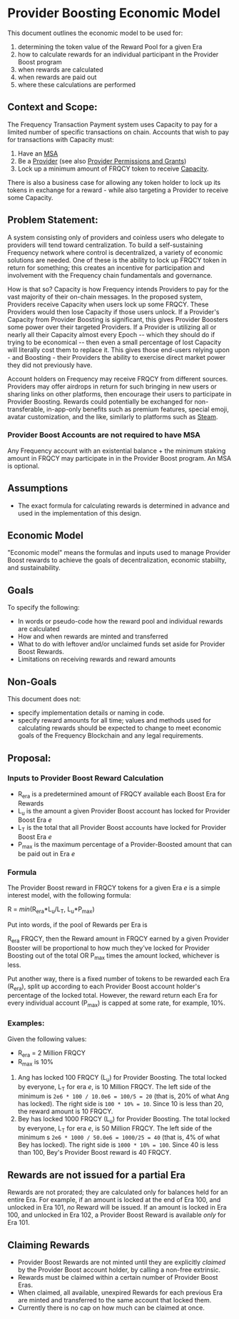 # Provider Boosting Economic Model

This document outlines the economic model to be used for:

1. determining the token value of the Reward Pool for a given Era
2. how to calculate rewards for an individual participant in the Provider Boost program
3. when rewards are calculated
4. when rewards are paid out
5. where these calculations are performed

## Context and Scope:

The Frequency Transaction Payment system uses Capacity to pay for a limited number of specific transactions on chain. Accounts that wish to pay for transactions with Capacity must:

1. Have an [MSA](https://github.com/frequency-chain/frequency/blob/main/designdocs/accounts.md)
2. Be a [Provider](https://github.com/frequency-chain/frequency/blob/main/designdocs/provider_registration.md) (see also [Provider Permissions and Grants](https://github.com/frequency-chain/frequency/blob/main/designdocs/provider_permissions.md))
3. Lock up a minimum amount of FRQCY token to receive [Capacity](https://github.com/frequency-chain/frequency/blob/main/designdocs/capacity.md).

There is also a business case for allowing any token holder to lock up its tokens in exchange for a reward - while also targeting a Provider to receive some Capacity.

## Problem Statement:

A system consisting only of providers and coinless users who delegate to providers will tend toward centralization.
To build a self-sustaining Frequency network where control is decentralized, a variety of economic solutions are needed. One of these is the ability to lock up FRQCY token in return for something; this creates an incentive for participation and involvement with the Frequency chain fundamentals and governance.

How is that so? Capacity is how Frequency intends Providers to pay for the vast majority of their on-chain messages. In the proposed system, Providers receive Capacity when users lock up some FRQCY. These Providers would then lose Capacity if those users unlock. If a Provider's Capacity from Provider Boosting is significant, this gives Provider Boosters some power over their targeted Providers. If a Provider is utilizing all or nearly all their Capacity almost every Epoch -- which they should do if trying to be economical -- then even a small percentage of lost Capacity will literally cost them to replace it. This gives those end-users relying upon - and Boosting - their Providers the ability to exercise direct market power they did not previously have.

Account holders on Frequency may receive FRQCY from different sources. Providers may offer airdrops in return for such bringing in new users or sharing links on other platforms, then encourage their users to participate in Provider Boosting. Rewards could potentially be exchanged for non-transferable, in-app-only benefits such as premium features, special emoji, avatar customization, and the like, similarly to platforms such as [Steam](https://store.steampowered.com).

### Provider Boost Accounts are not required to have MSA

Any Frequency account with an existential balance + the minimum staking amount in FRQCY may participate in in the Provider Boost program. An MSA is optional.

## Assumptions

- The exact formula for calculating rewards is determined in advance and used in the implementation of this design.

## Economic Model

"Economic model" means the formulas and inputs used to manage Provider Boost rewards to achieve the goals of decentralization, economic stabiilty, and sustainability.

## Goals

To specify the following:

- In words or pseudo-code how the reward pool and individual rewards are calculated
- How and when rewards are minted and transferred
- What to do with leftover and/or unclaimed funds set aside for Provider Boost Rewards.
- Limitations on receiving rewards and reward amounts

## Non-Goals

This document does not:

- specify implementation details or naming in code.
- specify reward amounts for all time; values and methods used for calculating rewards should be expected to change to meet economic goals of the Frequency Blockchain and any legal requirements.

## Proposal:

### Inputs to Provider Boost Reward Calculation

- R<sub>era</sub> is a predetermined amount of FRQCY available each Boost Era for Rewards
- L<sub>u</sub> is the amount a given Provider Boost account has locked for Provider Boost Era <i>e</i>
- L<sub>T</sub> is the total that all Provider Boost accounts have locked for Provider Boost Era <i>e</i>
- P<sub>max</sub> is the maximum percentage of a Provider-Boosted amount that can be paid out in Era <i>e</i>

### Formula

The Provider Boost reward in FRQCY tokens for a given Era <i>e</i> is a simple interest model, with the following formula:

R = <i>min</i>(R<sub>era</sub>*L<sub>u</sub>/L<sub>T</sub>, L<sub>u</sub>*P<sub>max</sub>)

Put into words, if the pool of Rewards per Era is 

R<sub>era</sub> FRQCY, then the Reward amount in FRQCY earned by a given Provider Booster will be proportional to how much they've locked for Provider Boosting out of the total OR P<sub>max</sub> times the amount locked, whichever is less.

Put another way, there is a fixed number of tokens to be rewarded each Era (R<sub>era</sub>), split up according to each Provider Boost account holder's percentage of the locked total. However, the reward return each Era for every individual account (P<sub>max</sub>) is capped at some rate, for example, 10%.

### Examples:

Given the following values:

- R<sub>era</sub> = 2 Million FRQCY
- R<sub>max</sub> is 10%

1. Ang has locked 100 FRQCY (L<sub>u</sub>) for Provider Boosting. The total locked by everyone, L<sub>T</sub> for era <i>e</i>, is 10 Million FRQCY. The left side of the minimum is `2e6 * 100 / 10.0e6 = 100/5 = 20` (that is, 20% of what Ang has locked). The right side is `100 * 10% = 10`. Since 10 is less than 20, the reward amount is 10 FRQCY.
2. Bey has locked 1000 FRQCY (L<sub>u</sub>) for Provider Boosting. The total locked by everyone, L<sub>T</sub> for era <i>e</i>, is 50 Million FRQCY. The left side of the minimum s `2e6 * 1000 / 50.0e6 = 1000/25 = 40` (that is, 4% of what Bey has locked). The right side is `1000 * 10% = 100`. Since 40 is less than 100, Bey's Provider Boost reward is 40 FRQCY.

## Rewards are not issued for a partial Era

Rewards are not prorated; they are calculated only for balances held for an entire Era. For example, if an amount is locked at the end of Era 100, and unlocked in Era 101, _no_ Reward will be issued. If an amount is locked in Era 100, and unlocked in Era 102, a Provider Boost Reward is available _only_ for Era 101.

## Claiming Rewards

- Provider Boost Rewards are not minted until they are explicitly <i>claimed</i> by the Provider Boost account holder, by calling a non-free extrinsic.
- Rewards must be claimed within a certain number of Provider Boost Eras.
- When claimed, all available, unexpired Rewards for each previous Era are minted and transferred to the same account that locked them.
- Currently there is no cap on how much can be claimed at once.
